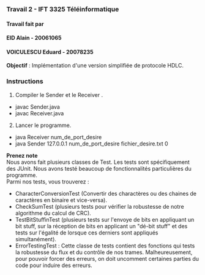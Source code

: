 ### Travail 2 - IFT 3325 Téléinformatique

#### Travail fait par 
#### EID Alain - 20061065
#### VOICULESCU Eduard - 20078235

**Objectif** : Implémentation d'une version simplifiée de protocole HDLC. 

### Instructions

1) Compiler le Sender et le Receiver .
- javac Sender.java  
- javac Receiver.java
2) Lancer le programme.
- java Receiver num_de_port_desire
- java Sender 127.0.0.1 num_de_port_desire fichier_desire.txt 0

**Prenez note** <br>
Nous avons fait plusieurs classes de Test. Les tests sont spécifiquement des JUnit. Nous avons testé beaucoup de fonctionnalités particulières du programme. <br>
Parmi nos tests, vous trouverez : 
- CharacterConversionTest (Convertir des charactères ou des chaines de caractères en binaire et vice-versa).
- CheckSumTest (plusieurs tests pour vérifier la robustesse de notre algorithme du calcul de CRC).
- TestBitStuffinTest (plusieurs tests sur l'envoye de bits en appliquant un bit stuff, sur la réception de bits en applicant un "dé-bit stuff" et des tests sur l'égalité de lorsque ces derniers sont appliqués simultanément).
- ErrorTestingTest : Cette classe de tests contient des fonctions qui tests la robustesse du flux et du contrôle de nos trames. Malheureusement, pour pouvoir forcer des erreurs, on doit uncomment certaines parties du code pour induire des erreurs. 